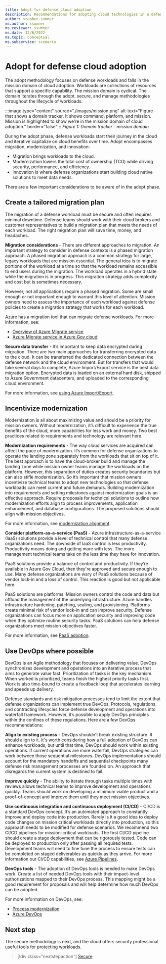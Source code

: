 ```yaml
---
title: Adopt for defense cloud adoption
description: Recommendations for adopting cloud technologies in a defense organization
author: stephen-sumner
ms.author: ssumner
ms.reviewer: ssumner
ms.date: 12/6/2022
ms.topic: conceptual
ms.subservice: scenario
---
```

# Adopt for defense cloud adoption

The adopt methodology focuses on defense workloads and falls in the mission domain of cloud adoption. Workloads are collections of resources that support a specific capability. The mission domain is cyclical. The domain iterates through the adopt, secure, and manage methodologies throughout the lifecycle of workloads.

:::image type="content" source="./images/mission.png" alt-text="Figure that shows a domain tracker. It shows command, platform, and mission. Mission is highlighted to show we're in the mission domain of cloud adoption." border="false":::
*Figure 1: Domain tracker - mission domain*

During the adopt phase, defense workloads start their journey in the cloud and iterative capitalize on cloud benefits over time. Adopt encompasses migration, modernization, and innovation:

- Migration brings workloads to the cloud.
- Modernization lowers the total cost of ownership (TCO) while driving security, performance, and efficiency.
- Innovation is where defense organizations start building cloud native solutions to meet data needs.

There are a few important considerations to be aware of in the adopt phase.

## Create a tailored migration plan

The migration of a defense workload must be secure and often requires minimal downtime. Defense teams should work with their cloud brokers and customer representatives to build a migration plan that meets the needs of each workload. The right migration plan will save time, money, and headaches.  

**Migration considerations** - There are different approaches to migration. An important strategy to consider in defense contexts is a phased migration approach. A phased migration approach is a common strategy for large, legacy workloads that are mission essential. The general idea is to migrate portions of the workload at a time so that the workload remains accessible to end users during the migration. The workload operates in a hybrid state while the migration is in progress. This migration strategy adds complexity and cost but is sometimes necessary.

However, not all applications require a phased migration. Some are small enough or not important enough to warrant this level of attention. Mission owners need to assess the importance of each workload against defense policies to create a migration strategy that works for each workload.

Azure has a migration tool that can migrate defense workloads. For more information, see:

- [Overview of Azure Migrate service](/azure/migrate/migrate-services-overview)
- [Azure Migrate service in Azure Gov cloud](/azure/migrate/deploy-appliance-script-government)

**Secure data transfer** - It’s important to keep data encrypted during migration. There are two main approaches for transferring encrypted data to the cloud. It can be transferred the dedicated connection between the defense network and the cloud environment. But for transfers that would take several days to complete, Azure Import/Export service is the best data migration option. Encrypted data is loaded on an external hard disk, shipped to Azure Government datacenters, and uploaded to the corresponding cloud environment.

For more information, see [using Azure Import/Export](/azure/import-export/storage-import-export-service).

## Incentivize modernization

Modernization is all about maximizing value and should be a priority for mission owners. Without modernization, it’s difficult to experience the true benefits of the cloud, more capabilities for less work and money. Two best practices related to requirements and technology are relevant here.

**Modernization requirements** - The way cloud services are acquired can affect the pace of modernization. It’s common for defense organizations to operate the landing zone separately from the workloads that sit on top of it. The best approach is to have the cloud-broker build and manage the landing zone while mission owner teams manage the workloads on the platform. However, this separation of duties creates security boundaries but can also stifle modernization. So it’s important that mission owners incentivize technical teams to adopt new technologies so that defense workloads can meet current and future demands. Building modernization into requirements and setting milestones against modernization goals is an effective approach. Require proposals for technical solutions to outline how modernization efforts align to process improvements, application enhancement, and database configurations. The proposed solutions should align with mission objectives.

For more information, see [modernization alignment](../../modernize/business-alignment/index.md).

**Consider platform-as-a-service (PaaS)** - Azure infrastructure-as-a-service (IaaS) solutions provide a level of technical control that many defense organizations need. The downside of IaaS control is less productivity. Productivity means doing and getting more with less. The more management technical teams take on the less time they have for innovation.

PaaS solutions provide a balance of control and productivity. If they’re available in Azure Gov Cloud, then they're approved and secure enough to use. Many defense organizations are wary of PaaS solutions because of vendor lock-in and a loss of control. This reaction is good but not applicable here.

PaaS solutions are platforms. Mission owners control the code and data but offload the management of the underlying infrastructure. Azure handles infrastructure hardening, patching, scaling, and provisioning. Platforms create minimal risk of vendor lock-in and can improve security. Defense organizations can focus more on application security and improving code when they optimize routine security tasks. PaaS solutions can help defense organizations meet mission objectives faster.

For more information, see [PaaS adoption](../../modernize/modernize-strategies/index.md).

## Use DevOps where possible

DevOps is an Agile methodology that focuses on delivering value. DevOps synchronizes development and operations into an iterative process that aims to generate value fast. Prioritization of tasks is the key mechanism. When worked is prioritized, teams finish the highest priority tasks first. Work is also time-bound to create a feedback loop that accelerates learning and speeds up delivery.

Defense standards and risk mitigation processes tend to limit the extent that defense organizations can implement true DevOps. Protocols, regulations, and contracting lifecycles force defense development and operations into waterfall framework. However, it’s possible to apply DevOps principles within the confines of these regulations. Here are a few DevOps recommendations:

**Align to existing process** - DevOps shouldn’t break existing structure. It should align to it. It's worth considering how a full adoption of DevOps can enhance workloads, but until that time, DevOps should work within existing operations. If current operations are more waterfall, DevOps strategies can work between those sequential milestones. DevOps implementations should account for the mandatory handoffs and sequential checkpoints many defense risk management processes are founded on. An approach that disregards the current system is destined to fail.

**Improve quickly** - The ability to iterate through tasks multiple times with reviews allows technical teams to improve development and operations quickly. Teams should work on developing a minimum viable product and a proof-of-concept and improve them until they meet mission objectives.

**Use continuous integration and continuous deployment (CI/CD)** - CI/CD is a standard DevOps concept. It’s an automated approach to constantly improve and deploy code into production. Rarely is it a good idea to deploy code changes on mission critical workloads directly into production, so this approach needs to be modified for defense scenarios. We recommend two CI/CD pipelines for mission-critical workloads. The first CI/CD pipeline should create a stage deployment that can be rigorously tested. Code can be deployed to production only after passing all required tests. Development teams will need to fine tune the process to ensure tests can be completed on staged deliverables as quickly as they arrive. For more information our CI/CD capabilities, see [Azure Pipelines](/azure/devops/pipelines/get-started/what-is-azure-pipelines).

**DevOps tools** - The adoption of DevOps tools is needed to make DevOps work. Create a list of needed DevOps tools with their impact-level authorizations mapped to their DevOps process. This mapping might be a good requirement for proposals and will help determine how much DevOps can be adopted.

For more information on DevOps, see:

- [Process modernization](../../modernize/modernize-strategies/process-modernization.md)
- [Azure DevOps](/azure/devops/)

## Next step

The secure methodology is next, and the cloud offers security professional useful tools for protecting workloads.

> [!div class="nextstepaction"]
> [Secure](secure.md)
